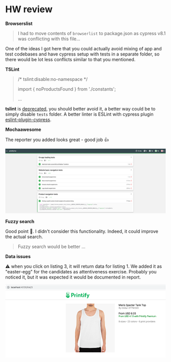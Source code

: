 # HW review

**Browserslist**

> I had to move contents of `browserlist` to package.json as cypress v8.1 was conflicting with this file...

One of the ideas I got here that you could actually avoid mixing of app and test codebases and have cypress setup with tests in a
separate folder, so there would be lot less conflicts similar to that you mentioned.

**TSLint**

> /* tslint:disable:no-namespace */
>
> import { noProductsFound } from './constants';
>
> ...

**tslint** is [deprecated](https://www.infoq.com/news/2019/02/tslint-deprecated-eslint/#:~:text=Palantir%2C%20the%20creators%20of%20TSLint,linting%20solution%20for%20TypeScript%20users.), 
you should better avoid it, a better way could be to simply disable `tests` folder. A better linter is ESLint with cypress plugin [eslint-plugin-cypress](https://www.npmjs.com/package/eslint-plugin-cypress).


**Mochaawesome**

The reporter you added looks great - good job 👍

![mochaawesome-reporter.png](./docs/mochaawesome-reporter.png)


**Fuzzy search**

Good point 🦅. I didn't consider this functionality. Indeed, it could improve the actual search.

> Fuzzy search would be better ...

**Data issues**

⚠️ when you click on listing 3, it will return data for listing 1. We added it as "easter-egg" for the candidates as attentiveness exercise.
Probably you noticed it, but it was expected it would be documented in report.

![easter-egg-incorrect-data](./docs/easter-egg-incorrect-data.png)
